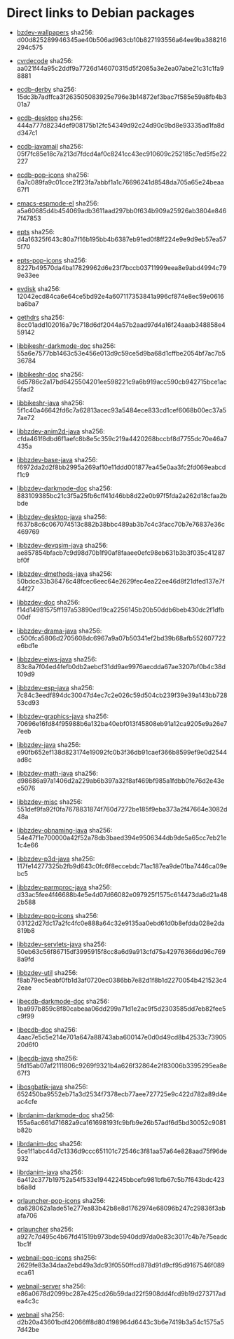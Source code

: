 # Direct links to Debian packages
 
  - [bzdev-wallpapers](./archive/pool/contrib/b/bzdev-wallpapers/bzdev-wallpapers_1.0.0_all.deb)
    sha256: d00d825289946345ae40b506ad963cb10b827193556a64ee9ba388216294c575
 
  - [cvrdecode](./archive/pool/contrib/c/cvrdecode/cvrdecode_1.2_all.deb)
    sha256: aa021f44a95c2ddf9a7726d146070315d5f2085a3e2ea07abe21c31c1fa98881
 
  - [ecdb-derby](./archive/pool/contrib/e/ecdb-derby/ecdb-derby_0.1.7_all.deb)
    sha256: 15dc3b7adffca3f263505083925e796e3b14872ef3bac7f585e59a8fb4b301a7
 
  - [ecdb-desktop](./archive/pool/contrib/e/ecdb-desktop/ecdb-desktop_0.1.7_all.deb)
    sha256: 444a777d8234def908175b12fc54349d92c24d90c9bd8e93335ad1fa8dd347c1
 
  - [ecdb-javamail](./archive/pool/contrib/e/ecdb-javamail/ecdb-javamail_0.1.7_all.deb)
    sha256: 05f7fc85e18c7a213d7fdcd4af0c8241cc43ec910609c252185c7ed5f5e22227
 
  - [ecdb-pop-icons](./archive/pool/contrib/e/ecdb-pop-icons/ecdb-pop-icons_0.1.7_all.deb)
    sha256: 6a7c089fa9c01cce21f23fa7abbf1a1c76696241d8548da705a65e24beaa67f1
 
  - [emacs-espmode-el](./archive/pool/contrib/e/emacs-espmode-el/emacs-espmode-el_1.1_all.deb)
    sha256: a5a60685d4b454069adb3611aad297bb0f634b909a25926ab3804e8467f47853
 
  - [epts](./archive/pool/contrib/e/epts/epts_1.1.31_all.deb)
    sha256: d4a16325f643c80a7f16b195bb4b6387eb91ed0f8ff224e9e9d9eb57ea575f70
 
  - [epts-pop-icons](./archive/pool/contrib/e/epts-pop-icons/epts-pop-icons_1.1.31_all.deb)
    sha256: 8227b49570da4ba17829962d6e23f7bccb03711999eea8e9abd4994c799e33ee
 
  - [evdisk](./archive/pool/contrib/e/evdisk/evdisk_1.13.1_all.deb)
    sha256: 12042ecd84ca6e64ce5bd92e4a607117353841a996cf874e8ec59e0616ba6ba7
 
  - [gethdrs](./archive/pool/contrib/g/gethdrs/gethdrs_1.1.1_all.deb)
    sha256: 8cc01add102016a79c718d6df2044a57b2aad97d4a16f24aaab348858e459142
 
  - [libbikeshr-darkmode-doc](./archive/pool/contrib/libb/libbikeshr-darkmode-doc/libbikeshr-darkmode-doc_1.4.9_all.deb)
    sha256: 55a6e7577bb1463c53e456e013d9c59ce5d9ba68d1cffbe2054bf7ac7b536784
 
  - [libbikeshr-doc](./archive/pool/contrib/libb/libbikeshr-doc/libbikeshr-doc_1.4.9_all.deb)
    sha256: 6d5786c2a17bd6425504201ee598221c9a6b919acc590cb942715bce1ac5fad2
 
  - [libbikeshr-java](./archive/pool/contrib/libb/libbikeshr-java/libbikeshr-java_1.4.9_all.deb)
    sha256: 5f1c40a46642fd6c7a62813acec93a5484ece833cd1cef6068b00ec37a57ae72
 
  - [libbzdev-anim2d-java](./archive/pool/contrib/libb/libbzdev-anim2d-java/libbzdev-anim2d-java_2.1.63_all.deb)
    sha256: cfda461f8dbd6f1aefc8b8e5c359c219a4420268bccbf8d7755dc70e46a7435a
 
  - [libbzdev-base-java](./archive/pool/contrib/libb/libbzdev-base-java/libbzdev-base-java_2.1.63_all.deb)
    sha256: f6972da2d2f8bb2995a269af10e11ddd001877ea45e0aa3fc2fd069eabcdf1c9
 
  - [libbzdev-darkmode-doc](./archive/pool/contrib/libb/libbzdev-darkmode-doc/libbzdev-darkmode-doc_2.1.63_all.deb)
    sha256: 883109385bc21c3f5a25fb6cff41d46bb8d22e0b97f5fda2a262d18cfaa2bbde
 
  - [libbzdev-desktop-java](./archive/pool/contrib/libb/libbzdev-desktop-java/libbzdev-desktop-java_2.1.63_all.deb)
    sha256: f637b8c6c067074513c882b38bbc489ab3b7c4c3facc70b7e76837e36c469769
 
  - [libbzdev-devqsim-java](./archive/pool/contrib/libb/libbzdev-devqsim-java/libbzdev-devqsim-java_2.1.63_all.deb)
    sha256: ae857854bfacb7c9d98d70b1f90af8faaee0efc98eb631b3b3f035c41287bf0f
 
  - [libbzdev-dmethods-java](./archive/pool/contrib/libb/libbzdev-dmethods-java/libbzdev-dmethods-java_2.1.63_all.deb)
    sha256: 50bdce33b36476c48fcec6eec64e2629fec4ea22ee46d8f21dfed137e7f44f27
 
  - [libbzdev-doc](./archive/pool/contrib/libb/libbzdev-doc/libbzdev-doc_2.1.63_all.deb)
    sha256: f14d14981575ff197a53890ed19ca2256145b20b50ddb6beb430dc2f1dfb00df
 
  - [libbzdev-drama-java](./archive/pool/contrib/libb/libbzdev-drama-java/libbzdev-drama-java_2.1.63_all.deb)
    sha256: c500fca5806d2705608dc6967a9a07b50341ef2bd39b68afb552607722e6bd1e
 
  - [libbzdev-ejws-java](./archive/pool/contrib/libb/libbzdev-ejws-java/libbzdev-ejws-java_2.1.63_all.deb)
    sha256: 83c8a7f04ed4fefb0db2aebcf31dd9ae9976aecdda67ae3207bf0b4c38d109d9
 
  - [libbzdev-esp-java](./archive/pool/contrib/libb/libbzdev-esp-java/libbzdev-esp-java_2.1.63_all.deb)
    sha256: 7c84c3eedf894dc30047d4ec7c2e026c59d504cb239f39e39a143bb72853cd93
 
  - [libbzdev-graphics-java](./archive/pool/contrib/libb/libbzdev-graphics-java/libbzdev-graphics-java_2.1.63_all.deb)
    sha256: 70696e16fd84f95988b6a132ba40ebf013f45808eb91a12ca9205e9a26e77eeb
 
  - [libbzdev-java](./archive/pool/contrib/libb/libbzdev-java/libbzdev-java_2.1.63_all.deb)
    sha256: e90fb652ef138d823174e19092fc0b3f36db91caef366b8599ef9e0d2544ad8c
 
  - [libbzdev-math-java](./archive/pool/contrib/libb/libbzdev-math-java/libbzdev-math-java_2.1.63_all.deb)
    sha256: d98686a97a1406d2a229ab6b397a32f8af469bf985a1fdbb0fe76d2e43ee5076
 
  - [libbzdev-misc](./archive/pool/contrib/libb/libbzdev-misc/libbzdev-misc_2.1.63_all.deb)
    sha256: 551def9fa92f0fa7678831874f760d7272be185f9eba373a2f47664e3082d48a
 
  - [libbzdev-obnaming-java](./archive/pool/contrib/libb/libbzdev-obnaming-java/libbzdev-obnaming-java_2.1.63_all.deb)
    sha256: 54e47f1e700000a42f52a78db3baed394e9506344db9de5a65cc7eb21e1c4e66
 
  - [libbzdev-p3d-java](./archive/pool/contrib/libb/libbzdev-p3d-java/libbzdev-p3d-java_2.1.63_all.deb)
    sha256: 117fe14277325b2fb9d643c0fc6f8eccebdc71ac187ea9de01ba7446ca09ebc5
 
  - [libbzdev-parmproc-java](./archive/pool/contrib/libb/libbzdev-parmproc-java/libbzdev-parmproc-java_2.1.63_all.deb)
    sha256: d33ac5fee4f46688b4e5e4d07d66082e097925f1575c614473da6d21a482b588
 
  - [libbzdev-pop-icons](./archive/pool/contrib/libb/libbzdev-pop-icons/libbzdev-pop-icons_2.1.63_all.deb)
    sha256: 03122d27dc17a2fc4fc0e888a64c32e9135aa0ebd61d0b8efdda028e2da819b8
 
  - [libbzdev-servlets-java](./archive/pool/contrib/libb/libbzdev-servlets-java/libbzdev-servlets-java_2.1.63_all.deb)
    sha256: 50eb63c56f86715df3995915f8cc8a6d9a913cfd75a42976366dd96c7698a9fd
 
  - [libbzdev-util](./archive/pool/contrib/libb/libbzdev-util/libbzdev-util_2.1.63_all.deb)
    sha256: f8ab79ec5eabf0fb1d3af0720ec0386bb7e82d1f8b1d2270054b421523c42eae
 
  - [libecdb-darkmode-doc](./archive/pool/contrib/libe/libecdb-darkmode-doc/libecdb-darkmode-doc_0.1.7_all.deb)
    sha256: 1ba997b859c8f80cabeaa06dd299a71d1e2ac9f5d2303585dd7eb82fee5c9f99
 
  - [libecdb-doc](./archive/pool/contrib/libe/libecdb-doc/libecdb-doc_0.1.7_all.deb)
    sha256: 4aac7e5c5e214e701a647a88743aba600147e0d0d49cd8b42533c7390520d6f0
 
  - [libecdb-java](./archive/pool/contrib/libe/libecdb-java/libecdb-java_0.1.7_all.deb)
    sha256: 5fd15ab07af2111806c9269f9321b4a626f32864e2f83006b3395295ea8e67f3
 
  - [libosgbatik-java](./archive/pool/contrib/libo/libosgbatik-java/libosgbatik-java_0.4.2_all.deb)
    sha256: 652450ba9552eb71a3d2534f7378ecb77aee727725e9c422d782a89d4eac4cfe
 
  - [librdanim-darkmode-doc](./archive/pool/contrib/libr/librdanim-darkmode-doc/librdanim-darkmode-doc_1.4.13_all.deb)
    sha256: 155a6ac661d71682a9ca161698193fc9bfb9e26b57adf6d5bd30052c9081b82b
 
  - [librdanim-doc](./archive/pool/contrib/libr/librdanim-doc/librdanim-doc_1.4.13_all.deb)
    sha256: 5ce1f1abc44d7c1336d9ccc651101c72546c3f81aa57a64e828aad75f96de932
 
  - [librdanim-java](./archive/pool/contrib/libr/librdanim-java/librdanim-java_1.4.13_all.deb)
    sha256: 6a412c377b19752a54f533e19442245bbcefb981bfb67c5b7f643bdc423b6a8d
 
  - [qrlauncher-pop-icons](./archive/pool/contrib/q/qrlauncher-pop-icons/qrlauncher-pop-icons_1.14_all.deb)
    sha256: da628062a1ade51e277ea83b42b8e8d1762974e68096b247c29836f3abafa706
 
  - [qrlauncher](./archive/pool/contrib/q/qrlauncher/qrlauncher_1.14_all.deb)
    sha256: a927c7d495c4b67fd41519b973bde5940dd97da0e83c3017c4b7e75eadc1bc1f
 
  - [webnail-pop-icons](./archive/pool/contrib/w/webnail-pop-icons/webnail-pop-icons_1.6.27_all.deb)
    sha256: 2629fe83a34daa2ebd49a3dc93f0550ffcd878d91d9cf95d9167546f089eca61
 
  - [webnail-server](./archive/pool/contrib/w/webnail-server/webnail-server_1.6.27_all.deb)
    sha256: e86a0678d2099bc287e425cd26b59dad22f5908dd4fcd9b19d273717adea4c3c
 
  - [webnail](./archive/pool/contrib/w/webnail/webnail_1.6.27_all.deb)
    sha256: d2b20a43601bdf42066ff8d804198964d6443c3b6e7419b3a54c1575a57d42be
